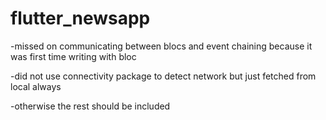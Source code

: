# flutter_newsapp

-missed on communicating between blocs and event chaining because it was first time writing with bloc

-did not use connectivity package to detect network but just fetched from local always

-otherwise the rest should be included
